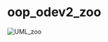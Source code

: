 # oop_odev2_zoo

![UML_zoo](https://github.com/ertecino/oop_odev2_zoo/assets/147555058/45ed9060-e32b-4704-8eb0-f7eda1c179d2)
